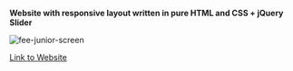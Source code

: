 **Website with responsive layout written in pure HTML and CSS + jQuery Slider**  
  
![fee-junior-screen](https://drive.google.com/open?id=1iHr7CEdoo9wPhlrV1zLMF5dC9rHmSfbN)  

[Link to Website](https://stassras.github.io/FEE-Junior/)
